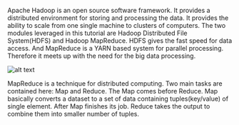 Apache Hadoop is an open source software framework. It provides a distributed environment for storing and processing the data. It provides the ability to scale from one single machine to clusters of computers. The two modules leveraged in this tutorial are Hadoop Distributed File System(HDFS) and Hadoop MapReduce. HDFS gives the fast speed for data access. And MapReduce is a YARN based system for parallel processing. Therefore it meets up with the need for the big data processing. 

![alt text](https://www.google.com/url?sa=i&rct=j&q=&esrc=s&source=images&cd=&cad=rja&uact=8&ved=0ahUKEwiJ7_uvpo_YAhUDbRQKHWLWB8EQjRwIBw&url=https%3A%2F%2Fwww.stackchief.com%2Fblog%2FAn%2520Introduction%2520to%2520Apache%2520Hadoop&psig=AOvVaw14KfbcW49W9ZYbhQXgv9mU&ust=1513540081308524)


MapReduce is a technique for distributed computing. Two main tasks are contained here: Map and Reduce. The Map comes before Reduce. Map basically converts a dataset to a set of data containing tuples(key/value) of single element. After Map finishes its job. Reduce takes the output to combine them into smaller number of tuples.








